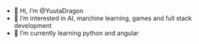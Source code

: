 - 👋 Hi, I’m @YuutaDragon
- 👀 I’m interested in AI, marchine learning, games and full stack development
- 🌱 I’m currently learning python and angular


<!---
YuutaDragon/YuutaDragon is a ✨ special ✨ repository because its `README.md` (this file) appears on your GitHub profile.
You can click the Preview link to take a look at your changes.
--->
